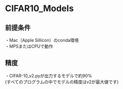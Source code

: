 # CIFAR10_Models
## 前提条件
・Mac（Apple Sillicon）のconda環境  
・MPSまたはCPUで動作  
## 精度
・CIFAR-10_v2.pyが出力するモデルで約90%  
(すべてのプログラムの中でモデルの精度はv2が最大値です)  
